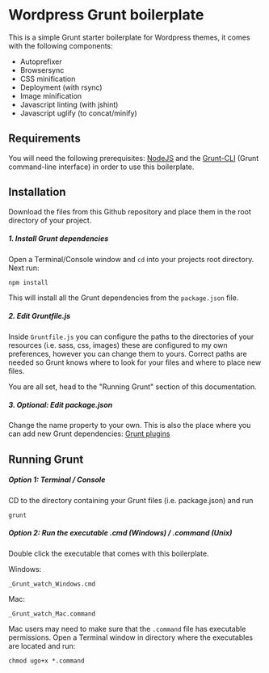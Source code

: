 # Wordpress Grunt boilerplate
This is a simple Grunt starter boilerplate for Wordpress themes, it comes with the following components:

* Autoprefixer
* Browsersync
* CSS minification
* Deployment (with rsync)
* Image minification
* Javascript linting (with jshint)
* Javascript uglify (to concat/minify)

## Requirements
You will need the following prerequisites: [NodeJS](https://nodejs.org/) and the [Grunt-CLI](http://gruntjs.com/) (Grunt command-line interface) in order to use this boilerplate.

## Installation
Download the files from this Github repository and place them in the root directory of your project.

##### 1. Install Grunt dependencies
Open a Terminal/Console window and `cd` into your projects root directory. Next run:
```
npm install
```
This will install all the Grunt dependencies from the `package.json` file.

##### 2. Edit Gruntfile.js
Inside `Gruntfile.js` you can configure the paths to the directories of your resources (i.e. sass, css, images) these are configured to my own preferences, however you can change them to yours. Correct paths are needed so Grunt knows where to look for your files and where to place new files.

You are all set, head to the "Running Grunt" section of this documentation.

##### 3. Optional: Edit package.json 
Change the name property to your own. This is also the place where you can add new Grunt dependencies: [Grunt plugins](http://gruntjs.com/plugins) 

## Running Grunt

##### Option 1: Terminal / Console
CD to the directory containing your Grunt files (i.e. package.json) and run 
```
grunt
```

##### Option 2: Run the executable .cmd (Windows) / .command (Unix)
Double click the executable that comes with this boilerplate.

Windows: 
```
_Grunt_watch_Windows.cmd
```
Mac:
```
_Grunt_watch_Mac.command
```

Mac users may need to make sure that the `.command` file has executable permissions. Open a Terminal window in directory where the executables are located and run:
```
chmod ugo+x *.command
```
